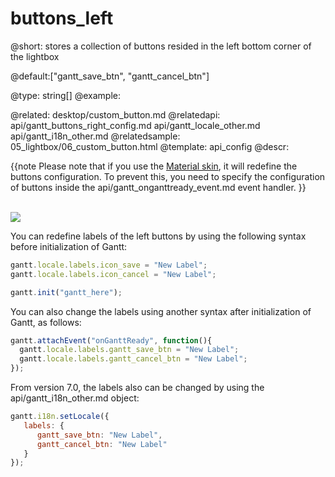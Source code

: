buttons_left
=============

@short: stores a collection of buttons resided in the left bottom corner of the lightbox

@default:["gantt_save_btn", "gantt_cancel_btn"]

@type: string[]
@example:
<style>
    .complete_button{
        margin-top: 2px;
        background-image:url("common/v_complete.png");
        width: 20px;
    }
</style>
<script>
	gantt.locale.labels["complete_button"] = "Complete";
	gantt.attachEvent("onGanttReady", function(){							   /*!*/ 
  		gantt.config.buttons_left = ["gantt_save_btn","gantt_cancel_btn", 	   /*!*/ 	 
            "complete_button"]; 							                   /*!*/ 
	});																		   /*!*/ 
	gantt.init("gantt_here");
    
    gantt.attachEvent("onLightboxButton", function(button_id, node, e){
        if(button_id == "complete_button"){
            var id = gantt.getState().lightbox;
            gantt.getTask(id).progress = 1;
            gantt.updateTask(id);
            gantt.hideLightbox();
        }
    });
</script>

@related:
	 desktop/custom_button.md
@relatedapi:
	api/gantt_buttons_right_config.md
    api/gantt_locale_other.md
    api/gantt_i18n_other.md
@relatedsample:
	05_lightbox/06_custom_button.html
@template:	api_config
@descr:

{{note
Please note that if you use the [Material skin](desktop/skins.md#materialskin), it will redefine the buttons configuration. 
To prevent this, you need to specify the configuration of buttons inside the api/gantt_onganttready_event.md event handler.
}}

<br>
<img src="api/property_buttons_left.png"/>


You can redefine labels of the left buttons by using the following syntax before initialization of Gantt:

~~~js
gantt.locale.labels.icon_save = "New Label";
gantt.locale.labels.icon_cancel = "New Label";

gantt.init("gantt_here");
~~~

You can also change the labels using another syntax after initialization of Gantt, as follows:


~~~js
gantt.attachEvent("onGanttReady", function(){
  gantt.locale.labels.gantt_save_btn = "New Label";
  gantt.locale.labels.gantt_cancel_btn = "New Label";
});
~~~

From version 7.0, the labels also can be changed by using the api/gantt_i18n_other.md object:

~~~js
gantt.i18n.setLocale({
   labels: {
      gantt_save_btn: "New Label",
      gantt_cancel_btn: "New Label"
   }
});
~~~